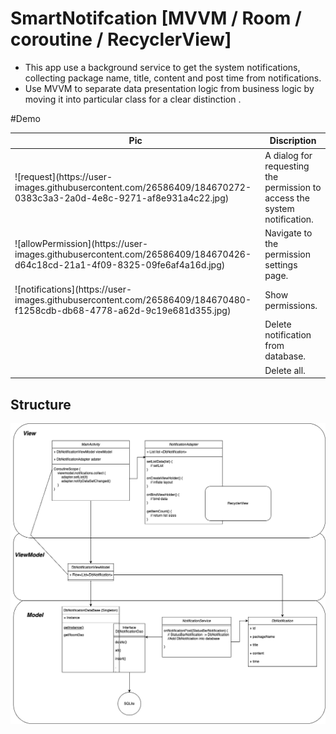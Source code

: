 # SmartNotifcation [MVVM / Room / coroutine / RecyclerView]

- This app use a background service to get the system notifications, collecting package name, title, content and post time from notifications.
- Use MVVM to separate data presentation logic from business logic by moving it into particular class for a clear distinction .
 
 

#Demo
<table>
    <thead>
        <tr>
            <th>Pic</th>
            <th>Discription</th>
        </tr>
    </thead>    
    <tbody>
        <tr>
            <td>![request](https://user-images.githubusercontent.com/26586409/184670272-0383c3a3-2a0d-4e8c-9271-af8e931a4c22.jpg)</td>
            <td>A dialog for requesting the permission to access the system notification.</td>
       </tr>       
        <tr>
            <td>![allowPermission](https://user-images.githubusercontent.com/26586409/184670426-d64c18cd-21a1-4f09-8325-09fe6af4a16d.jpg)</td>
            <td>Navigate to the permission settings page.</td>
        </tr>        
        <tr>
            <td>![notifications](https://user-images.githubusercontent.com/26586409/184670480-f1258cdb-db68-4778-a62d-9c19e681d355.jpg)</td>
            <td>Show permissions.</td>
        </tr>
        <tr>
            <td></td>
            <td>Delete notification from database.</td>
        </tr>
        <tr>
            <td></td>
            <td>Delete all.</td>
        </tr>                
    </tbody> 
</table>

## Structure

![classDiagram](./pic/classDiagram.png)
